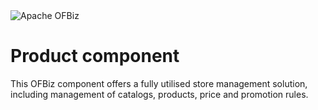 <img src="https://ofbiz.apache.org/images/ofbiz_logo.png" alt="Apache OFBiz" />

# Product component
This OFBiz component offers a fully utilised store management solution, including management of catalogs, products, price and promotion rules.
